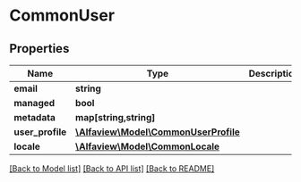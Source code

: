 # CommonUser

## Properties
Name | Type | Description | Notes
------------ | ------------- | ------------- | -------------
**email** | **string** |  | [optional] 
**managed** | **bool** |  | [optional] 
**metadata** | **map[string,string]** |  | [optional] 
**user_profile** | [**\Alfaview\Model\CommonUserProfile**](CommonUserProfile.md) |  | [optional] 
**locale** | [**\Alfaview\Model\CommonLocale**](CommonLocale.md) |  | [optional] 

[[Back to Model list]](../README.md#documentation-for-models) [[Back to API list]](../README.md#documentation-for-api-endpoints) [[Back to README]](../README.md)


